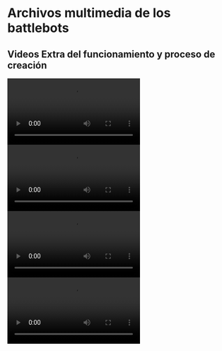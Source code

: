 # Archivos multimedia de los battlebots

## Videos Extra del funcionamiento y proceso de creación

![Robot Ejemplo](/multimedia/plataformaresortes.mp4)
![Robot Ejemplo](/multimedia/disenoinicial.mp4)
![Robot Ejemplo](/multimedia/carcasa.mp4)
![Robot Ejemplo](/multimedia/carcasaa.mp4)